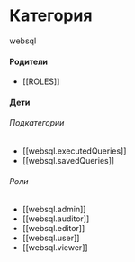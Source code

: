 # Категория

websql


#### Родители

- [[ROLES]]


#### Дети

###### Подкатегории
- [[websql.executedQueries]]
- [[websql.savedQueries]]
###### Роли
- [[websql.admin]]
- [[websql.auditor]]
- [[websql.editor]]
- [[websql.user]]
- [[websql.viewer]]
